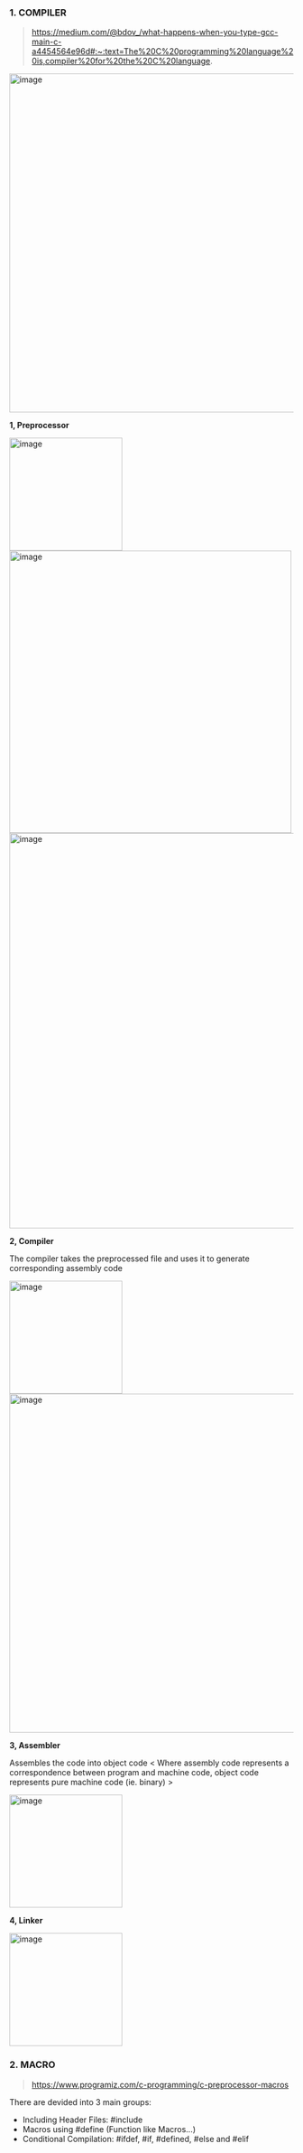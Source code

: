 ### 1. COMPILER
> https://medium.com/@bdov_/what-happens-when-you-type-gcc-main-c-a4454564e96d#:~:text=The%20C%20programming%20language%20is,compiler%20for%20the%20C%20language.

<img width="600" alt="image" src="https://github.com/minchangggg/AdvancedC/assets/125820144/bce15492-bcab-4c06-aae9-b77140e00075">

**1, Preprocessor**

<img width="200" alt="image" src="https://github.com/minchangggg/AdvancedC/assets/125820144/7f77b474-8ea0-43d6-875a-65d38ccfc701">


<img width="500" alt="image" src="https://github.com/minchangggg/AdvancedC/assets/125820144/0e3464b8-1928-46bb-87ef-f719093c721d">

<img width="700" alt="image" src="https://github.com/minchangggg/AdvancedC/assets/125820144/c4392f1b-c42e-4fb6-ad13-514f92181ba2">


**2, Compiler**

The compiler takes the preprocessed file and uses it to generate corresponding assembly code

<img width="200" alt="image" src="https://github.com/minchangggg/AdvancedC/assets/125820144/a2a9d35a-b6ab-47d2-b395-87bcc1a5ad32">

<img width="600" alt="image" src="https://github.com/minchangggg/AdvancedC/assets/125820144/dfcbbe33-67d5-4c02-84ef-d328fea74c32">


**3, Assembler**

Assembles the code into object code 
< Where assembly code represents a correspondence between program and machine code, object code represents pure machine code (ie. binary) >

<img width="200" alt="image" src="https://github.com/minchangggg/AdvancedC/assets/125820144/cba3c714-7fb1-4289-bf20-b31dedd5950d">

**4, Linker**

<img width="200" alt="image" src="https://github.com/minchangggg/AdvancedC/assets/125820144/7d3880db-b0b7-46e9-8c31-21035966c67e">

### 2. MACRO

> https://www.programiz.com/c-programming/c-preprocessor-macros

There are devided into 3 main groups: 
+ Including Header Files: #include
+ Macros using #define (Function like Macros...)
+ Conditional Compilation: #ifdef, #if, #defined, #else and #elif
